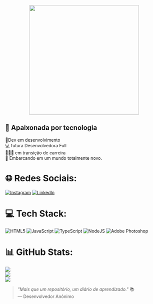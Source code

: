 
<!-- cabeçalhos -->

<div align="center">
<!-- <img height="320em" src="https://easy-peasy.ai/ai-image-generator/images/digital-marketing-specialist-hyper-realistic-scene-south-asian-woman"/> -->
  <img height="350em" src="./.github/assets/banner.png"/>
</div>

## 💌 Apaixonada por tecnologia <br>
💬Dev em desenvolvimento<br>
💻  futura Desenvolvedora Full<br>
👩🏻‍💻 em transição de carreira<br>
🍜 Embarcando em um mundo totalmente novo.<br>

# 🌐 Redes Sociais:<br>
[![Instagram](https://img.shields.io/badge/Instagram-%23E4405F.svg?logo=Instagram&logoColor=white)](https://www.instagram.com/samisantos.eu?igsh=MTh2eHo4Mm1va3A2aQ== ) [![LinkedIn](https://img.shields.io/badge/LinkedIn-%230077B5.svg?logo=linkedin&logoColor=white)](https://www.linkedin.com/in/samira-santos-92364911a/) <br>

# 💻 Tech Stack:<br>

![HTML5](https://img.shields.io/badge/html5-%23E34F26.svg?style=for-the-badge&logo=html5&logoColor=white) ![JavaScript](https://img.shields.io/badge/javascript-%23323330.svg?style=for-the-badge&logo=javascript&logoColor=%23F7DF1E) ![TypeScript](https://img.shields.io/badge/typescript-%23007ACC.svg?style=for-the-badge&logo=typescript&logoColor=white) ![NodeJS](https://img.shields.io/badge/node.js-6DA55F?style=for-the-badge&logo=node.js&logoColor=white) ![Adobe Photoshop](https://img.shields.io/badge/adobephotoshop-%2331A8FF.svg?style=for-the-badge&logo=adobephotoshop&logoColor=white)

# 📊 GitHub Stats:

![](https://github-readme-stats.vercel.app/api?username=samirasfonseca&theme=swift&hide_border=false&include_all_commits=true&count_private=true)<br/>
![](https://github-readme-streak-stats.herokuapp.com/?user=samirasfonseca&theme=swift&hide_border=false)<br/>
![](https://github-readme-stats.vercel.app/api/top-langs/?username=samirasfonseca&theme=swift&hide_border=false&include_all_commits=true&count_private=true&layout=compact)

> _"Mais que um repositório, um diário de aprendizado."_ 📚  
> — Desenvolvedor Anônimo


<!--
**samirasfonseca/samirasfonseca** is a ✨ _special_ ✨ repository because its `README.md` (this file) appears on your GitHub profile.

Here are some ideas to get you started:

- 🔭 I’m currently working on ...
- 🌱 I’m currently learning ...
- 👯 I’m looking to collaborate on ...
- 🤔 I’m looking for help with ...
- 💬 Ask me about ...
- 📫 How to reach me: ...
- 😄 Pronouns: ...
- ⚡ Fun fact: ...
-->
